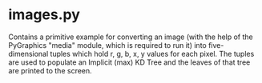 images.py
=========

Contains a primitive example for converting an image (with the help of the
PyGraphics "media" module, which is required to run it) into five-dimensional
tuples which hold r, g, b, x, y values for each pixel. The tuples are used to
populate an Implicit (max) KD Tree and the leaves of that tree are printed to
the screen.
